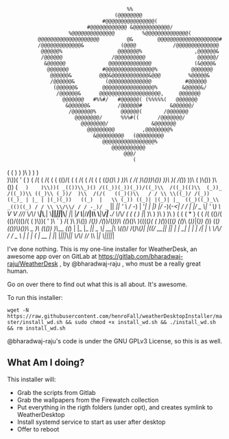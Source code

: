                                            %%
                                       (@@@@@@@@
                                   #@@@@@@@@@@@@@@@@(
                              #@@@@@@@@@@@@ &@@@@@@@@@@@@/
                        %@@@@@@@@@@@@@@         %@@@@@@@@@@@@@@(
              @@@@@@@@@@@@@@@@@@@@         @&        @@@@@@@@@@@@@@@@@@@@#
              /@@@@@@@@@@@@@&            (@@@@            /@@@@@@@@@@@@@@
               @@@@@@%                  @@@@@@@%                 ,@@@@@@&
               /@@@@@@                /@@@@@@@@@@                 @@@@@@/
                &@@@@@@              @@@@@@@@@@@@@@              (&@@@@&
                 @@@@@@@           #@@@@@@@@@@@@@@@@%           @@@@@@@
                  @@@@@@&         @@@&@@@@@@@@@@@@&@@@         %@@@@@&
                  /@@@@@@&          (@@@@@@@@@@@@@@           #@@@@@@
                   (@@@@@@&        @@@@@@@@@@@@@@@@@%        &@@@@@&/
                    /@@@@@@&      @@@@@@@@@@@@@@@@@@@@,     @@@@@@@
                      @@@@@@@   #%%#/   #@@@@@@( (%%%%%(   @@@@@@@
                       &@@@@@@&         /@@@@@@#         &@@@@@@/
                        /@@@@@@@%        @@@@@@(       /@@@@@@@
                          @@@@@@@@/      %%%#((      /@@@@@@@/
                            @@@@@@@@/              &@@@@@@@
                              @@@@@@@@@         ,@@@@@@@@%
                                &@@@@@@@@@   (@@@@@@@@@
                                   @@@@@@@@@@@@@@@@@%
                                      @@@@@@@@@@@
                                          @@@/
                                             (                          
 (  (                    )    )              )\\ )               )     )        
 )\\))(   '   (     )  ( /( ( /(    (   (    (()/(     (      ( /(  ( /(              (  (
((_)()\\ )   ))\\ ( /(  )\\()))\\())  ))\\  )(    /(_))   ))\\ (   )\\()) )\\()) (   `  )    )\\))(
_(())\\_)() /((_))(_))(_))/((_)\\  /((_)(()\\  (_))_   /((_))\\ ((_)\\ (_))/  )\\  /(/(   ((_)()\\   / /
\\ \\((_)/ /(_)) ((_)_ | |_ | |(_)(_))   ((_)  |   \\ (_)) ((_)| |(_)| |_  ((_)((_)_\\  _(()((_) / /
 \\ \\/\\/ / / -_)/ _` ||  _|| ' \\ / -_) | '_|  | |) |/ -_)(_-<| / / |  _|/ _ \\| '_ \\) \\ V  V //_/
  \\_/\\_/  \\___|\\__,_| \\__||_||_|\\___| |_|    |___/ \\___|/__/|_\\_\\  \\__|\\___/| .__/   \\_/\\_/
                 (     (    (                                            )  |_|
                 )\\ )  )\\ ) )\\ )      (  (       (       *   )   (    ( /( 
                (()/( (()/((()/( (    )\\))(   '  )\\    ` )  /(   )\\   )\\())
                 /(_)) /(_))/(_)))\\  ((_)()\\ )((((_)(   ( )(_))(((_) ((_)\\ 
                (_))_|(_)) (_)) ((_) _(())\\_)())\\ _ )\\ (_(_()) )\\___  _((_)
                | |_  |_ _|| _ \\| __|\\ \\((_)/ /(_)_\\(_)|_   _|((/ __|| || |
                | __|  | | |   /| _|  \\ \\/\\/ /  / _ \\    | |   | (__ | __ |
                |_|   |___||_|_\\|___|  \\_/\\_/  /_/ \\_\\   |_|    \\___||_||_|

I've done nothing. This is my one-line installer for WeatherDesk, an awesome
app over on GitLab at https://gitlab.com/bharadwaj-raju/WeatherDesk ,
by @bharadwaj-raju , who must be a really great human.

Go on over there to find out what this is all about. It's awesome.

To run this installer:

`wget -N https://raw.githubusercontent.com/henroFall/weatherDesktopInstaller/master/install_wd.sh && sudo chmod +x install_wd.sh && ./install_wd.sh && rm install_wd.sh`

@bharadwaj-raju's code is under the GNU GPLv3 License, so this is as well.

What Am I doing?
----------------

This installer will:

* Grab the scripts from Gitlab
* Grab the wallpapers from the Firewatch collection
* Put everything in the rigth folders (under opt), and
  creates symlink to WeatherDesktop
* Install systemd service to start as user after desktop
* Offer to reboot
